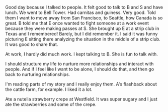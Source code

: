 Good day because I talked to people. It felt good to talk to B and S and have lunch. We went to Bell Tower. Had carnitas and guiness. Very good. Told them I want to move away from San Francisco, to Seattle, how Canada is so great. B told me that E once wanted to fight someone at a work event because they were making passes at S. She brought up E at a strip club in Texas and I remembered! Barely, but I did remember it. I said it was funny picturing E sitting there analyzing the situation in the middle of a strip club. It was good to share that.

At work, I hardly did much work. I kept talking to B. She is fun to talk with.

I should structure my life to nurture more relationships and interact with people. And if I feel like I want to be alone, I should do that, and then go back to nurturing relationships.

I'm reading parts of my story and I really enjoy them. A's flashback about the cattle farm, for example. I liked it a lot.

Ate a nutella strawberry crepe at Westfield. It was super sugary and I just ate the strawberries and some of the crepe.
